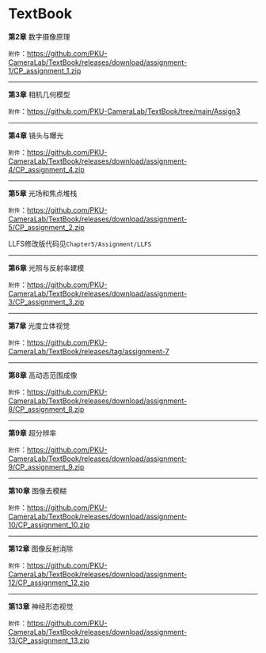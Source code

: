 # TextBook

**第2章** 数字摄像原理

`附件`：https://github.com/PKU-CameraLab/TextBook/releases/download/assignment-1/CP_assignment_1.zip

------
**第3章** 相机几何模型

`附件`：https://github.com/PKU-CameraLab/TextBook/tree/main/Assign3

------

**第4章** 镜头与曝光

`附件`：https://github.com/PKU-CameraLab/TextBook/releases/download/assignment-4/CP_assignment_4.zip

------

**第5章** 光场和焦点堆栈

`附件`：https://github.com/PKU-CameraLab/TextBook/releases/download/assignment-5/CP_assignment_2.zip

LLFS修改版代码见`Chapter5/Assignment/LLFS`

------

**第6章** 光照与反射率建模

`附件`：https://github.com/PKU-CameraLab/TextBook/releases/download/assignment-3/CP_assignment_3.zip

------
**第7章** 光度立体视觉

`附件`：https://github.com/PKU-CameraLab/TextBook/releases/tag/assignment-7

------

**第8章** 高动态范围成像

`附件`：https://github.com/PKU-CameraLab/TextBook/releases/download/assignment-8/CP_assignment_8.zip

------

**第9章** 超分辨率

`附件`：https://github.com/PKU-CameraLab/TextBook/releases/download/assignment-9/CP_assignment_9.zip

------

**第10章** 图像去模糊

`附件`：https://github.com/PKU-CameraLab/TextBook/releases/download/assignment-10/CP_assignment_10.zip

------

**第12章** 图像反射消除

`附件`：https://github.com/PKU-CameraLab/TextBook/releases/download/assignment-12/CP_assignment_12.zip

------

**第13章** 神经形态视觉

`附件`：https://github.com/PKU-CameraLab/TextBook/releases/download/assignment-13/CP_assignment_13.zip

